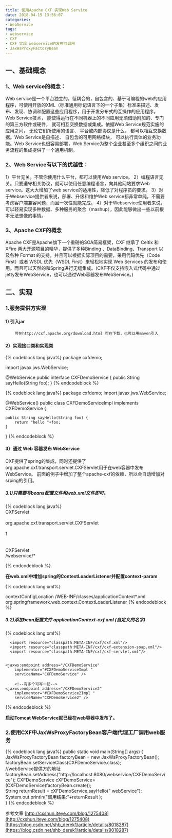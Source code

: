 ```yaml
---
title: 使用Apache CXF 实现Web Service
date: 2018-04-15 13:56:07
categories:
- WebService
tags:
- webservice
- CXF
- CXF 实现 webservice的发布与调用
- JaxWsProxyFactoryBean
---
```



## 一、基础概念
### 1、Web service的概念：
Web service是一个平台独立的，低耦合的，自包含的、基于可编程的web的应用程序，可使用开放的XML（标准通用标记语言下的一个子集）标准来描述、发布、发现、协调和配置这些应用程序，用于开发分布式的互操作的应用程序。Web Service技术， 能使得运行在不同机器上的不同应用无须借助附加的、专门的第三方软件或硬件， 就可相互交换数据或集成。依据Web Service规范实施的应用之间， 无论它们所使用的语言、 平台或内部协议是什么， 都可以相互交换数据。Web Service是自描述、 自包含的可用网络模块， 可以执行具体的业务功能。Web Service也很容易部署，Web Service为整个企业甚至多个组织之间的业务流程的集成提供了一个通用机制。

<!--more-->

### 2、Web Service有以下的优越性：
1）平台无关。不管你使用什么平台，都可以使用Web service。
2）编程语言无关。只要遵守相关协议，就可以使用任意编程语言，向其他网站要求Web service。这大大增加了web service的适用性，降低了对程序员的要求。
3）对于Webservice提供者来说，部署、升级和维护Web service都非常单纯，不需要考虑客户端兼容问题，而且一次性就能完成。
4）对于Webservice使用者来说，可以轻易实现多种数据、多种服务的聚合（mashup），因此能够做出一些以前根本无法想像的事情。


### 3、Apache CXF的概念
Apache CXF是Apache旗下一个重磅的SOA简易框架，CXF 继承了 Celtix 和 XFire 两大开源项目的精华，提供了多种Binding 、DataBinding、Transport 以及各种 Format 的支持，并且可以根据实际项目的需要，采用代码优先（Code First）或者 WSDL 优先（WSDL First）来轻松地实现 Web Services 的发布和使用。而且可以天然的和Spring进行无缝集成。(CXF不仅支持嵌入式代码中通过jetty发布WebService，也可以通过Web容器发布WebService。)


## 二、实现

### 1.服务提供方实现

#### 1) 引入jar
        可在http://cxf.apache.org/download.html 可在下载，也可以用maven引入



#### 2）实现接口类和实现类

{% codeblock lang:java%}
package cxfdemo;

import javax.jws.WebService;

@WebService
public interface CXFDemoService {
     public String sayHello(String foo);
}
{% endcodeblock %}



{% codeblock lang:java%}
package cxfdemo;
import javax.jws.WebService;

@WebService()
public class CXFDemoServiceImpl implements CXFDemoService {

    public String sayHello(String foo) {
        return "hello "+foo;
    }
}
{% endcodeblock %}


#### 3）通过 Web 容器发布 WebService

CXF提供了spring的集成，同时还提供了org.apache.cxf.transport.servlet.CXFServlet用于在web容器中发布WebService。 前面的例子中增加了整个apache-cxf的依赖，所以会自动增加对srping的引用。

##### 3.1)只需要写beans配置文件和web.xml文件即可。

{% codeblock lang:java%}
    <!-- CXF -->
  <servlet>      
        <servlet-name>CXFServlet</servlet-name>      
        <servlet-class>      
            org.apache.cxf.transport.servlet.CXFServlet       
        </servlet-class>      
        <load-on-startup>1</load-on-startup>      
    </servlet>      
    <servlet-mapping>      
        <servlet-name>CXFServlet</servlet-name>      
        <url-pattern>/webservice/*</url-pattern>      
    </servlet-mapping>

{% endcodeblock %}

**在web.xml中增加spring的ContextLoaderListener并配置context-param**

{% codeblock lang:xml%}
  <!-- 添加对spring的支持 -->
  <context-param>
    <param-name>contextConfigLocation</param-name>
    <param-value>/WEB-INF/classes/applicationContext*.xml</param-value>
  </context-param>

  <!--Spring ApplicationContext 载入 -->
  <listener>
    <listener-class>org.springframework.web.context.ContextLoaderListener</listener-class>
  </listener>
{% endcodeblock %}

##### 3.2)添加bean配置文件   applicationContext-cxf.xml (自定义的名字)

{% codeblock lang:xml%}
<?xml version="1.0" encoding="UTF-8"?>
<beans xmlns="http://www.springframework.org/schema/beans"
	xmlns:context="http://www.springframework.org/schema/context"
        xmlns:jaxws="http://cxf.apache.org/jaxws" 
         xmlns:xsi="http://www.w3.org/2001/XMLSchema-instance"
	 xsi:schemaLocation="   
	  http://www.springframework.org/schema/beans 
	  http://www.springframework.org/schema/beans/spring-beans.xsd   
	  http://www.springframework.org/schema/context 
	  http://www.springframework.org/schema/context/spring-context-4.0.xsd
	  http://cxf.apache.org/jaxws 
      http://cxf.apache.org/schemas/jaxws.xsd">
      
      <import resource="classpath:META-INF/cxf/cxf.xml"/>
      <import resource="classpath:META-INF/cxf/cxf-extension-soap.xml"/>
      <import resource="classpath:META-INF/cxf/cxf-servlet.xml"/>


	<jaxws:endpoint address="/CXFDemoService"
		implementor="#CXFDemoServiceImpl "
		serviceName="CXFDemoService" />
		
        <!--有多个可写一起-->
	<jaxws:endpoint address="/CXFDemoService2"
		implementor="#CXFDemoService2Impl "
		serviceName="CXFDemoService2" />
</beans>
{% endcodeblock %}


**启动Tomcat WebService就已经在web容器中发布了。**


### 2.使用CXF中JaxWsProxyFactoryBean客户端代理工厂调用web服务

{% codeblock lang:java%}
public static void main(String[] args) {  
        JaxWsProxyFactoryBean factoryBean = new JaxWsProxyFactoryBean();  
        factoryBean.setServiceClass(CXFDemoService.class);  
        //webService提供方的地址
        factoryBean.setAddress("http://localhost:8080/webservice/CXFDemoService"); 
        CXFDemoService cXFDemoService= (CXFDemoService)factoryBean.create();  
        String returnResult = cXFDemoService.sayHello(" webService");  
        System.out.println("调用结果:"+returnResult );  
} 
{% endcodeblock %}

参考文章
[http://cxshun.iteye.com/blog/1275408](http://cxshun.iteye.com/blog/1275408)
[https://blog.csdn.net/shb_derek1/article/details/8018287](https://blog.csdn.net/shb_derek1/article/details/8018287)